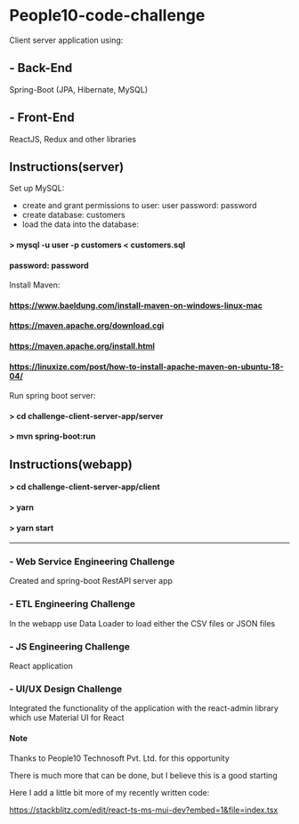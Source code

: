 # People10-code-challenge

Client server application using:

## - Back-End

Spring-Boot (JPA, Hibernate, MySQL)

## - Front-End

ReactJS, Redux and other libraries 

## Instructions(server)

Set up MySQL:

- create and grant permissions to user: user password: password
- create database: customers
- load the data into the database:

#### > mysql -u user -p customers < customers.sql

#### password: password

Install Maven:

#### <https://www.baeldung.com/install-maven-on-windows-linux-mac>

#### <https://maven.apache.org/download.cgi>

#### <https://maven.apache.org/install.html>

#### <https://linuxize.com/post/how-to-install-apache-maven-on-ubuntu-18-04/>


Run spring boot server:

#### > cd challenge-client-server-app/server
#### > mvn spring-boot:run

## Instructions(webapp)

#### > cd challenge-client-server-app/client
#### > yarn
#### > yarn start

--------------------------------------

###  - Web Service Engineering Challenge

Created and spring-boot RestAPI server app

### - ETL Engineering Challenge

In the webapp use Data Loader to load either the CSV files or JSON files 

### - JS Engineering Challenge

React application

### - UI/UX Design Challenge

Integrated the functionality of the application with the react-admin library which use Material UI for React

#### Note 

Thanks to People10 Technosoft Pvt. Ltd. for this opportunity

There is much more that can be done, but I believe this is a good starting 

Here I add a little bit more of my recently written code:

https://stackblitz.com/edit/react-ts-ms-mui-dev?embed=1&file=index.tsx








